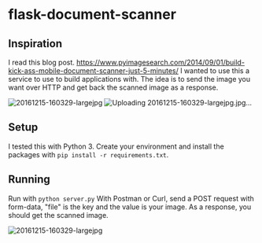 # flask-document-scanner

## Inspiration
I read this blog post. https://www.pyimagesearch.com/2014/09/01/build-kick-ass-mobile-document-scanner-just-5-minutes/
I wanted to use this a service to use to build applications with. The idea is to send the image you want over HTTP and get back the scanned image as a response.

![20161215-160329-largejpg](https://user-images.githubusercontent.com/3746914/31070957-ead279f8-a794-11e7-9c77-33bfb8acab0e.jpg)
![Uploading 20161215-160329-largejpg.jpg…]()


## Setup
I tested this with Python 3. Create your environment and install the packages with `pip install -r requirements.txt`.

## Running
Run with `python server.py`
With Postman or Curl, send a POST request with form-data, "file" is the key and the value is your image.
As a response, you should get the scanned image.

![20161215-160329-largejpg](https://user-images.githubusercontent.com/3746914/31070957-ead279f8-a794-11e7-9c77-33bfb8acab0e.jpg)

